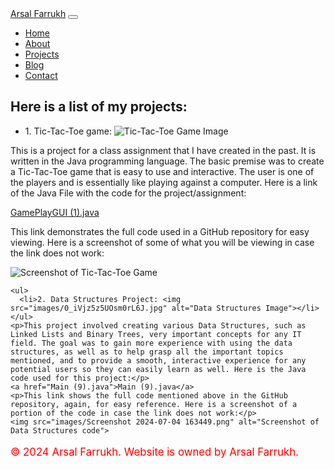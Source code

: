 <!DOCTYPE html>
<html lang="en">
<head>
  <meta charset="UTF-8">
  <meta name="viewport" content="width=device-width, initial-scale=1.0">
  <!-- Choose one of the titles based on your preference -->
  <title>Projects - Personal Portfolio</title>
  <link href="https://stackpath.bootstrapcdn.com/bootstrap/4.5.0/css/bootstrap.min.css" rel="stylesheet">
  <link rel="stylesheet" href="css/styles.css">
</head>
<body>
  <!-- Navbar -->
  <nav class="navbar navbar-expand-lg navbar-dark bg-dark">
    <a class="navbar-brand" href="index.html">Arsal Farrukh</a>
    <button class="navbar-toggler" type="button" data-toggle="collapse" data-target="#navbarNav" aria-controls="navbarNav" aria-expanded="false" aria-label="Toggle navigation">
      <span class="navbar-toggler-icon"></span>
    </button>
    <div class="collapse navbar-collapse" id="navbarNav">
      <ul class="navbar-nav ml-auto">
        <li class="nav-item">
          <a class="nav-link" href="https://github.com/arsalfarrukh/Index.html/blob/main/README.md">Home</a>
        </li>
        <li class="nav-item">
          <a class="nav-link" href="about.html">About</a>
        </li>
        <li class="nav-item active">
          <a class="nav-link" href="projects.html">Projects</a>
        </li>
        <li class="nav-item active">
          <a class="nav-link" href="blog.html">Blog</a>
        </li>
        <li class="nav-item">
          <a class="nav-link" href="contact.html">Contact</a>
        </li>
      </ul>
    </div>
  </nav>

  <!-- Choose one of the sections based on your preference -->
  <!-- Projects Page Content -->
  <section class="container mt-5">
    <h2>Here is a list of my projects:</h2>
    <ul>
      <li>1. Tic-Tac-Toe game: <img src="images/Tictactoe-winning-vector-639732.webp" alt="Tic-Tac-Toe Game Image"></li>
    </ul>
    <p>This is a project for a class assignment that I have created in the past. It is written in the Java programming language. The basic premise was to create a Tic-Tac-Toe game that is easy to use and interactive. The user is one of the players and is essentially like playing against a computer. Here is a link of the Java File with the code for the project/assignment:</p>
    <p><a href="GamePlayGUI (1).java">GamePlayGUI (1).java</a></p>
    <p>This link demonstrates the full code used in a GitHub repository for easy viewing. Here is a screenshot of some of what you will be viewing in case the link does not work:</p>
    <img src="images/Screenshot 2024-07-04 161401.png" alt="Screenshot of Tic-Tac-Toe Game">

    <ul>
      <li>2. Data Structures Project: <img src="images/0_iVjz5z5UOsm0rL6J.jpg" alt="Data Structures Image"></li>
    </ul>
    <p>This project involved creating various Data Structures, such as Linked Lists and Binary Trees, very important concepts for any IT field. The goal was to gain more experience with using the data structures, as well as to help grasp all the important topics mentioned, and to provide a smooth, interactive experience for any potential users so they can easily learn as well. Here is the Java code used for this project:</p>
    <a href="Main (9).java">Main (9).java</a>
    <p>This link shows the full code mentioned above in the GitHub repository, again, for easy reference. Here is a screenshot of a portion of the code in case the link does not work:</p>
    <img src="images/Screenshot 2024-07-04 163449.png" alt="Screenshot of Data Structures code">
  </section>

  <!-- Footer -->
  <footer class="footer mt-5 py-3 bg-dark text-white">
    <div class="container text-center">
      <p style="color: red; font-size: 1.2em;">&copy; 2024 Arsal Farrukh. Website is owned by Arsal Farrukh.</p>
    </div>
  </footer>

  <script src="https://cdnjs.cloudflare.com/ajax/libs/jquery/3.5.1/jquery.min.js"></script>
  <script src="https://stackpath.bootstrapcdn.com/bootstrap/4.5.0/js/bootstrap.min.js"></script>
</body>
</html>
